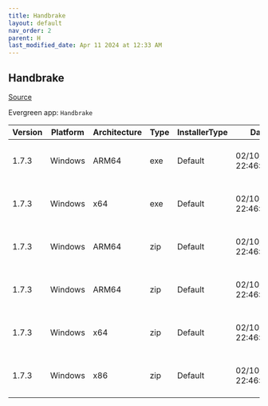 ```yaml
---
title: Handbrake
layout: default
nav_order: 2
parent: H
last_modified_date: Apr 11 2024 at 12:33 AM
---
```


## Handbrake

[Source](https://handbrake.fr/)

Evergreen app: `Handbrake`

| Version | Platform | Architecture | Type | InstallerType | Date                | Size     | URI                                                                                                                                                                                                    |
| ------- | -------- | ------------ | ---- | ------------- | ------------------- | -------- | ------------------------------------------------------------------------------------------------------------------------------------------------------------------------------------------------------ |
| 1.7.3   | Windows  | ARM64        | exe  | Default       | 02/10/2024 22:46:29 | 17517960 | [https://github.com/HandBrake/HandBrake/releases/download/1.7.3/HandBrake-1.7.3-arm64-Win_GUI.exe](https://github.com/HandBrake/HandBrake/releases/download/1.7.3/HandBrake-1.7.3-arm64-Win_GUI.exe)   |
| 1.7.3   | Windows  | x64          | exe  | Default       | 02/10/2024 22:46:29 | 23646760 | [https://github.com/HandBrake/HandBrake/releases/download/1.7.3/HandBrake-1.7.3-x86_64-Win_GUI.exe](https://github.com/HandBrake/HandBrake/releases/download/1.7.3/HandBrake-1.7.3-x86_64-Win_GUI.exe) |
| 1.7.3   | Windows  | ARM64        | zip  | Default       | 02/10/2024 22:46:29 | 16951694 | [https://github.com/HandBrake/HandBrake/releases/download/1.7.3/HandBrakeCLI-1.7.3-win-aarch64.zip](https://github.com/HandBrake/HandBrake/releases/download/1.7.3/HandBrakeCLI-1.7.3-win-aarch64.zip) |
| 1.7.3   | Windows  | ARM64        | zip  | Default       | 02/10/2024 22:46:29 | 25999227 | [https://github.com/HandBrake/HandBrake/releases/download/1.7.3/HandBrake-1.7.3-arm64-Win_GUI.zip](https://github.com/HandBrake/HandBrake/releases/download/1.7.3/HandBrake-1.7.3-arm64-Win_GUI.zip)   |
| 1.7.3   | Windows  | x64          | zip  | Default       | 02/10/2024 22:46:29 | 32995201 | [https://github.com/HandBrake/HandBrake/releases/download/1.7.3/HandBrake-1.7.3-x86_64-Win_GUI.zip](https://github.com/HandBrake/HandBrake/releases/download/1.7.3/HandBrake-1.7.3-x86_64-Win_GUI.zip) |
| 1.7.3   | Windows  | x86          | zip  | Default       | 02/10/2024 22:46:29 | 21952792 | [https://github.com/HandBrake/HandBrake/releases/download/1.7.3/HandBrakeCLI-1.7.3-win-x86_64.zip](https://github.com/HandBrake/HandBrake/releases/download/1.7.3/HandBrakeCLI-1.7.3-win-x86_64.zip)   |
